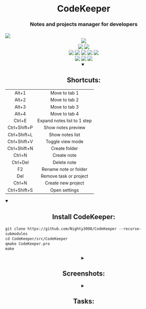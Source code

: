 <h1 align="center">CodeKeeper</h1>
<h3 align="center">Notes and projects manager for developers</h3>

<img src="imgs/markdown.png" align="center" />

<div align="center">
<a href="./LICENSE.md"><img src="https://img.shields.io/github/license/Nighty3098/CodeKeeper?style=for-the-badge&color=85e185&logoColor=85e185&labelColor=0d1117" /></a>
<br>
<img src="https://img.shields.io/github/last-commit/Nighty3098/CodeKeeper?style=for-the-badge&logo=github&color=7dc4e4&logoColor=D9E0EE&labelColor=0d1117"/>
<img src="https://img.shields.io/github/stars/Nighty3098/CodeKeeper?style=for-the-badge&logo=apachespark&color=eed49f&logoColor=D9E0EE&labelColor=0d1117"/>
<!--<img src="https://img.shields.io/endpoint?url=https://waka.mehalter.com/api/compat/shields/v1/mehalter/interval:any/label:Nighty3098&style=for-the-badge&label=wakatime&logo=wakatime&color=a6da95&logoColor=D9E0EE&labelColor=0d1117"/>-->
<br>
<img src="https://img.shields.io/badge/c  ++-%2300599C.svg?style=for-the-badge&logo=c%2B%2B&logoColor=white"/>
<img src="https://img.shields.io/badge/Qt-%23217346.svg?style=for-the-badge&logo=Qt&logoColor=white"/>
<img src="https://img.shields.io/badge/sqlite-%2307405e.svg?style=for-the-badge&logo=sqlite&logoColor=white"/>
<img src="https://img.shields.io/badge/markdown-%23000000.svg?style=for-the-badge&logo=markdown&logoColor=white"/>
<img src="https://img.shields.io/badge/github-%23121011.svg?style=for-the-badge&logo=github&logoColor=white" />
<br>
<a href="https://discord.gg/#9707" target="blank"><img src="https://img.shields.io/badge/Discord-%235865F2.svg?style=for-the-badge&logo=discord&logoColor=white"/></a>
<a href="https://t.me/Night3098" target="blank"><img src="https://img.shields.io/badge/Telegram-2CA5E0?style=for-the-badge&logo=telegram&logoColor=white"/></a>
<a href="mailto:night3098game@gmail.com" target="blank"><img src="https://img.shields.io/badge/Gmail-D14836?style=for-the-badge&logo=gmail&logoColor=white"/></a>
</div>


<details align="center" open>
<summary><h2 align="center">Shortcuts:</h2></summary>
<table align="center">
  <tr>
      <td>Alt+1</td>
      <td>Move to tab 1</td>
  </tr>
  <tr>
    <td>Alt+2</td>
    <td>Move to tab 2</td>
  </tr>
  <tr>
    <td>Alt+3</td>
    <td>Move to tab 3</td>
  </tr>
  <tr>
    <td>Alt+4</td>
    <td>Move to tab 4</td>
  </tr>
  <tr>
    <td>Ctrl+E</td>
    <td>Expand notes list to 1 step</td>
  </tr>
  <tr>
    <td>Ctrl+Shift+P</td>
    <td>Show notes preview</td>
  </tr>
  <tr>
    <td>Ctrl+Shift+L</td>
    <td>Show notes list</td>
  </tr>
  <tr>
    <td>Ctrl+Shift+V</td>
    <td>Toggle view mode</td>
  </tr>
  <tr>
    <td>Ctrl+Shift+N</td>
    <td>Create folder</td>
  </tr>
  <tr>
    <td>Ctrl+N</td>
    <td>Create note</td>
  </tr>
  <tr>
    <td>Ctrl+Del</td>
    <td>Delete note</td>
  </tr>
  <tr>
    <td>F2</td>
    <td>Rename note or folder</td>
  </tr>
  <tr>
    <td>Del</td>
    <td>Remove task or project</td>
  </tr>
  <tr>
    <td>Ctrl+N</td>
    <td>Create new project</td>
  </tr>
  <tr>
    <td>Ctrl+Shift+S</td>
    <td>Open settings</td>
  </tr>
</table>

</details>




<details open>
  <summary><h2 align="center">Install CodeKeeper:</h2></summary>
  
  ```
  git clone https://github.com/Nighty3098/CodeKeeper --recurse-submodules
  cd CodeKeeper/src/CodeKeeper
  qmake CodeKeeper.pro
  make
  ```

</details>




<details align="center">
  <summary><h2 align="center">Screenshots:</h2></summary>

  <img src="imgs/1.png" align="center"/>
  <br />
  <br />
  <img src="imgs/2.png" align="center" />
  <br />
  <br />
  <img src="imgs/3.png" align="center" />
  <br />
  <br />
  <img src="imgs/4.png" align="center" />

</details>





<details>
<summary align="center"><h2 align="center">Tasks:</h2></summary>

  - [X] - Custom window decorations
  - [X] - Update project editor window
  - [ ] - Context menu for notes
  - [ ] - Context menu for tasks
  - [ ] - Context menu for projects
  - [ ] - Light theme
  - [ ] - Theme swither
  - [X] - Update view mode for markdown
******
  - [X] - Saving notes to MD files
  - [X] - Saving a list of tasks in the DB
  - [X] - Saving a projects list  in the DB
******
  - [X] - Linux (AppImage)
  - [ ] - Windows (exe)
  - [ ] - Mac
 ******
  - [X] - Task movement functionality
  - [X] - Project creation functionality
  - [X] - Note-taking functionality
  - [X] - Task creation functionality
  - [X] - Update markdown render ( migrate to QWebEngineView )
  - [X] - Using marked js
  - [X] - Fix visual bugs
  - [X] - Fix notes path bug
  - [ ] - Markdown to HTML converter
  - [ ] - Markdown to PDF converter
  - [ ] - Functionality of moving notes
  - [ ] - Multilang
  - [ ] - Migrate to CMake
  - [ ] - Update shortcuts

</details>
